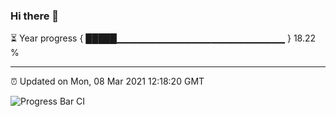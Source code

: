 ### Hi there 👋

⏳ Year progress { █████▁▁▁▁▁▁▁▁▁▁▁▁▁▁▁▁▁▁▁▁▁▁▁▁▁ } 18.22 %

---

⏰ Updated on Mon, 08 Mar 2021 12:18:20 GMT

![Progress Bar CI](https://github.com/liununu/liununu/workflows/Progress%20Bar%20CI/badge.svg)
